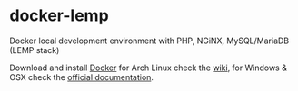 # docker-lemp
Docker local development environment with PHP, NGiNX, MySQL/MariaDB (LEMP stack)

Download and install [Docker](https://www.docker.com) for Arch Linux check the  [wiki](https://wiki.archlinux.org/index.php/docker), for Windows & OSX check the [official documentation](https://docs.docker.com/get-started/).
